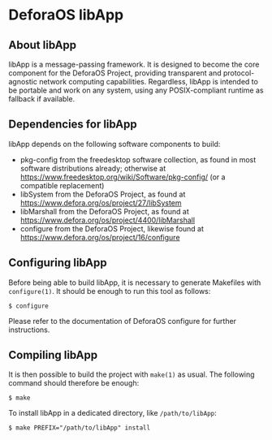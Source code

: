 DeforaOS libApp
===============

About libApp
------------

libApp is a message-passing framework. It is designed to become the core
component for the DeforaOS Project, providing transparent and protocol-agnostic
network computing capabilities. Regardless, libApp is intended to be portable
and work on any system, using any POSIX-compliant runtime as fallback if
available.


Dependencies for libApp
-----------------------

libApp depends on the following software components to build:
- pkg-config from the freedesktop software collection, as found in most
  software distributions already; otherwise at
  <https://www.freedesktop.org/wiki/Software/pkg-config/> (or a compatible
  replacement)
- libSystem from the DeforaOS Project, as found at
  <https://www.defora.org/os/project/27/libSystem>
- libMarshall from the DeforaOS Project, as found at
  <https://www.defora.org/os/project/4400/libMarshall>
- configure from the DeforaOS Project, likewise found at
  <https://www.defora.org/os/project/16/configure>


Configuring libApp
------------------

Before being able to build libApp, it is necessary to generate Makefiles with
`configure(1)`. It should be enough to run this tool as follows:

    $ configure

Please refer to the documentation of DeforaOS configure for further
instructions.


Compiling libApp
----------------

It is then possible to build the project with `make(1)` as usual. The following
command should therefore be enough:

    $ make

To install libApp in a dedicated directory, like `/path/to/libApp`:

    $ make PREFIX="/path/to/libApp" install
